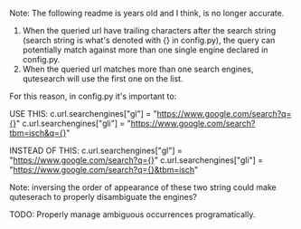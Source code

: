Note: The following readme is years old and I think, is no longer accurate.

1. When the queried url have trailing characters after the search string (search string is what's denoted with {} in config.py), the query can potentially match against more than one single engine declared in config.py.
2. When the queried url matches more than one search engines, qutesearch will use the first one on the list.

For this reason, in config.py it's important to: 

USE THIS:
c.url.searchengines["gl"] =  "https://www.google.com/search?q={}"
c.url.searchengines["gli"] = "https://www.google.com/search?tbm=isch&q={}"

INSTEAD OF THIS:
c.url.searchengines["gl"] =  "https://www.google.com/search?q={}"
c.url.searchengines["gli"] = "https://www.google.com/search?q={}&tbm=isch"

Note: inversing the order of appearance of these two string could make quteserach to properly disambiguate the engines?

TODO: Properly manage ambiguous occurrences programatically.
